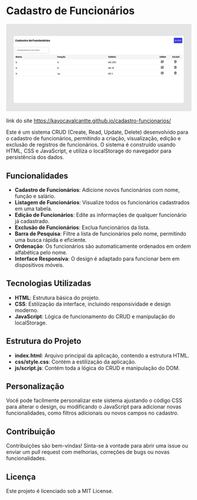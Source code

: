 # Cadastro de Funcionários

![Logo do Sistema](assets/imagem-site.png)

link do site https://kayocavalcantte.github.io/cadastro-funcionarios/

Este é um sistema CRUD (Create, Read, Update, Delete) desenvolvido para o cadastro de funcionários, permitindo a criação, visualização, edição e exclusão de registros de funcionários. O sistema é construído usando HTML, CSS e JavaScript, e utiliza o localStorage do navegador para persistência dos dados.

## Funcionalidades

- **Cadastro de Funcionários**: Adicione novos funcionários com nome, função e salário.
- **Listagem de Funcionários**: Visualize todos os funcionários cadastrados em uma tabela.
- **Edição de Funcionários**: Edite as informações de qualquer funcionário já cadastrado.
- **Exclusão de Funcionários**: Exclua funcionários da lista.
- **Barra de Pesquisa**: Filtre a lista de funcionários pelo nome, permitindo uma busca rápida e eficiente.
- **Ordenação**: Os funcionários são automaticamente ordenados em ordem alfabética pelo nome.
- **Interface Responsiva**: O design é adaptado para funcionar bem em dispositivos móveis.

## Tecnologias Utilizadas

- **HTML**: Estrutura básica do projeto.
- **CSS**: Estilização da interface, incluindo responsividade e design moderno.
- **JavaScript**: Lógica de funcionamento do CRUD e manipulação do localStorage.

## Estrutura do Projeto

- **index.html**: Arquivo principal da aplicação, contendo a estrutura HTML.
- **css/style.css**: Contém a estilização da aplicação.
- **js/script.js**: Contém toda a lógica do CRUD e manipulação do DOM.

## Personalização

Você pode facilmente personalizar este sistema ajustando o código CSS para alterar o design, ou modificando o JavaScript para adicionar novas funcionalidades, como filtros adicionais ou novos campos no cadastro.

## Contribuição

Contribuições são bem-vindas! Sinta-se à vontade para abrir uma issue ou enviar um pull request com melhorias, correções de bugs ou novas funcionalidades.

## Licença

Este projeto é licenciado sob a MIT License.
